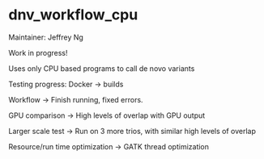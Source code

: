 # dnv_workflow_cpu

Maintainer:  Jeffrey Ng

Work in progress!

Uses only CPU based programs to call de novo variants

Testing progress:
Docker -> builds

Workflow -> Finish running, fixed errors. 

GPU comparison -> High levels of overlap with GPU output

Larger scale test -> Run on 3 more trios, with similar high levels of overlap

Resource/run time optimization -> GATK thread optimization

